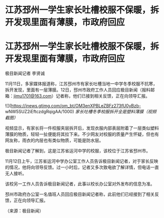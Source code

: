 # 江苏邳州一学生家长吐槽校服不保暖，拆开发现里面有薄膜，市政府回应

# 江苏邳州一学生家长吐槽校服不保暖，拆开发现里面有薄膜，市政府回应

极目新闻记者 李贤诚

11月11日，多家媒体报道称，江苏邳州市有家长吐槽当地一中学冬季校服不抗寒，拆开发现，里面有一层薄膜。12日，邳州市政府工作人员回应极目新闻（报料邮箱：jimu1701@163.com）记者称，他们已接到相关反馈，正在向领导汇报。

![](https://inews.gtimg.com/om_bt/OM3enXPBLeZBFz273fU0yBzb-
wNW5SUZ2iEftczdgRqigAA/1000) _家长吐槽冬季校服拆开全是塑料薄膜（视频截图）_

视频显示，有家长将一件校服夹层拆开后，发现衣服内部表层附着了一层类似塑料薄膜的物质，轻轻一扯便能将其拉下来。不少网友对校服的质量产生怀疑，但也有网友称，雨衣的内层也有类似物质，可能是防水层。

极目新闻记者了解到，这是江苏省运河中学的校服，该校位于江苏省邳州市。

11月12日上午，江苏省运河中学办公室工作人员告诉极目新闻记者，对于家长反映的情况，他将向领导反馈。过一小时后，记者又多次致电欲了解详情，但电话一直无人接听。

该校另一工作人员告诉极目新闻记者，此事以校长办公室对外发布的信息为准。

邳州市政府办公室一名值班人员回应极目新闻记者称，此前他们已经接到了相关反馈，正在向领导汇报。

（来源：极目新闻）

